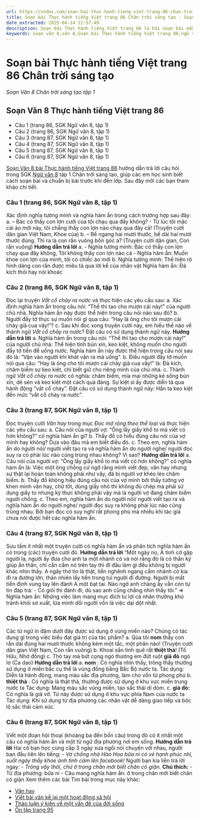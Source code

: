 ```yaml
---
url: https://vndoc.com/soan-bai-thuc-hanh-tieng-viet-trang-86-chan-troi-sang-tao-303372
title: Soạn bài Thực hành tiếng Việt trang 86 Chân trời sáng tạo - Soạn Văn 8 Chân trời sáng tạo tập 1 - VnDoc.com
date_extracted: 2025-04-14 12:57:49
description: Soạn bài Thực hành tiếng Việt trang 86 là bài soạn bài mẫu thuộc chương trình Ngữ văn lớp 8 Chân trời sáng tạo, học kì 1. Mời các bạn cùng tham khảo bài soạn để chuẩn bị cho bài học sắp tới của mình.
keywords: soạn văn 8,văn 8,Soạn bài Thực hành tiếng Việt trang 86,ngữ văn 8,soan van 8,soạn văn lớp 8,giải văn 8,soạn văn 8 tập 1,soạn văn 8 Thực hành tiếng Việt trang 86,soạn Thực hành tiếng Việt trang 86,soạn văn 8 chân trời sáng tạo,văn 8 chân trời sáng tạo,ngữ văn 8 chân trời sáng tạo,Thực hành tiếng Việt trang 86,soạn bài khoe của lớp 8,soạn văn 8 ctst,soạn Thực hành tiếng Việt trang 86 lớp 8
---
```


# Soạn bài Thực hành tiếng Việt trang 86 Chân trời sáng tạo
 _Soạn Văn 8 Chân trời sáng tạo tập 1_
## Soạn Văn 8 Thực hành tiếng Việt trang 86
  * Câu 1 \(trang 86, SGK Ngữ văn 8, tập 1\)
  * Câu 2 \(trang 86, SGK Ngữ văn 8, tập 1\)
  * Câu 3 \(trang 87, SGK Ngữ văn 8, tập 1\)
  * Câu 4 \(trang 87, SGK Ngữ văn 8, tập 1\)
  * Câu 5 \(trang 87, SGK Ngữ văn 8, tập 1\)
  * Câu 6 \(trang 87, SGK Ngữ văn 8, tập 1\)

[Soạn Văn 8 bài Thực hành tiếng Việt trang 86](<https://vndoc.com/soan-bai-thuc-hanh-tieng-viet-trang-86-chan-troi-sang-tao-303372>) hướng dẫn trả lời câu hỏi trong SGK [Ngữ văn 8](<https://vndoc.com/ngu-van-lop8>) tập 1 Chân trời sáng tạo, giúp các em học sinh biết cách soạn bài và chuẩn bị bài trước khi đến lớp. Sau đây mời các bạn tham khảo chi tiết.
### **Câu 1 \(trang 86, SGK Ngữ văn 8, tập 1\)**
Xác định nghĩa tường minh và nghĩa hàm ẩn trong cách trường hợp sau đây:
a. – Bác có thấy con lợn cưới của tôi chạu qua đây không?
\- Từ lúc tôi mặc cái áo mới này, tôi chẳng thấy con lợn nào chạy qua đây cả\!
\(Truyện cười dân gian Việt Nam, Khoe của\)
b. – Bề ngang hai mươi thước, bề dài hai mươi thước đúng. Thì ra là con rắn vuông bốn góc à?
\(Truyện cười dân gian, Con rắn vuông\)
**Hướng dẫn trả lời**
a.
\- Nghĩa tường minh: Bác có thấy con lợn chạy qua đây không, Tôi không thấy con lợn nào cả
\- Nghĩa hàm ẩn: Muốn khoe con lợn của mình, tôi có chiếc áo mới
b. Nghĩa tường minh: Thể hiện rõ hình dáng con rắn được miêu tả qua lời kể của nhân vật
Nghĩa hàm ẩn: Đả kích thói hay nói khoác
### **Câu 2 \(trang 86, SGK Ngữ văn 8, tập 1\)**
Đọc lại truyện _Vắt cổ chày ra nước_ và thực hiện các yêu cầu sau:
a. Xác định nghĩa hàm ẩn trong câu nói: “Thế thì tao cho mượn cái này\!” của người chủ nhà. Nghĩa hàm ẩn này được thể hiện trong câu nói nào sau đó?
b. Người đầy tớ thực sự muốn nói gì qua câu: “Hay là ông cho tôi mượn cái chày giã cua vậy\!”?
c. Sau khi đọc xong truyện cười này, em hiểu thế nào về thành ngữ _Vắt cổ chày ra nước_? Đặt câu có sử dụng thành ngữ này.
**Hướng dẫn trả lời**
a. Nghĩa hàm ẩn trong câu nói: “Thế thì tao cho mượn cái này\!” của người chủ nhà: Thể hiện tính bủn xỉn, keo kiệt, không muốn cho người đầy tớ tiền để uống nước.
Nghĩa hàm ẩn này được thể hiện trong câu nói sau đó là: “Vận vào người khi khát vặn ra mà uống”.
b. Điều người đầy tớ muốn nói qua câu: “Hay là ông cho tôi mượn cái chày giã cua vậy\!” là: Đả kích, châm biếm sự keo kiệt, chỉ biết giữ cho riêng mình của chủ nhà.
c. Thành ngữ _Vắt cổ chày ra nước_ có nghĩa: châm biếm, mỉa mai những kẻ sống bủn xỉn, dè sẻn và keo kiệt một cách quá đáng. Sự kiệt sỉ ấy được diễn tả qua hành động “vắt cổ chày”.
Đặt câu có sử dụng thành ngữ này: Hắn ta keo kiệt đến mức “vắt cổ chày ra nước”.
### **Câu 3 \(trang 87, SGK Ngữ văn 8, tập 1\)**
Đọc truyện cười _Văn hay_ trong mục _Đọc mở rộng theo thể loại_ và thực hiện các yêu cầu sau:
a. Câu nói của người vợ: “Ông lấy giấy khổ to mà viết có hơn không?” có nghĩa hàm ẩn gì?
b. Thầy đồ có hiểu đúng câu nói của vợ mình hay không? Dựa vào đâu mà em biết điều đó.
c. Theo em, nghĩa hàm ẩn do người nói/ người viết tạo ra và nghĩa hàm ẩn do người nghe/ người đọc suy ra có phải lúc nào cũng trùng nhau không? Vì sao?
**Hướng dẫn trả lời**
a. Câu nói của người vợ: “Ông lấy giấy khổ to mà viết có hơn không?” có nghĩa hàm ẩn là: Việc một ông chồng cứ ngỡ rằng mình viết đẹp, văn hay nhưng sự thật lại hoàn toàn không phải như vậy, đã bị người vợ khéo léo châm biếm.
b. Thầy đồ không hiểu đúng câu nói của vợ mình bởi thầy tưởng vợ khen mình văn hay, chữ tốt, dùng giấy nhỏ thì không đủ chép mà phải sử dụng giấy to nhưng kỳ thực không phải vậy mà là người vợ đang châm biếm người chồng.
c. Theo em, nghĩa hàm ẩn do người nói/ người viết tạo ra và nghĩa hàm ẩn do người nghe/ người đọc suy ra không phải lúc nào cũng trùng nhau. Bởi bạn đọc có suy nghĩ rất phong phú mà nhiều khi tác giả chưa nói được hết các nghĩa hàm ẩn.
### **Câu 4 \(trang 87, SGK Ngữ văn 8, tập 1\)**
Sưu tầm ít nhất một truyện cười có nghĩa hàm ẩn và phân tích nghĩa hàm ẩn có trong \(các\) truyện cười đó.
**Hướng dẫn trả lời**
“Một ngày nọ, A tình cờ gặp người lạ, người ấy đưa cho anh ta một nhánh cỏ và nói rằng đó là cỏ thần kỳ giúp ẩn thân, chỉ cần cầm nó trên tay thì đi đâu làm gì đều không bị người khác nhìn thấy.
A ngây thơ tin là thật, liền nghênh ngang cầm nhánh cỏ kia đi ra đường lớn, thản nhiên lấy tiền trong túi người đi đường. Người bị mất tiền định vung tay lên đánh A một bạt tai. Nào ngờ anh chàng ấy vẫn còn tự tin đáp trả:
\- Có giỏi thì đánh đi, dù sao anh cũng chẳng nhìn thấy tôi.”
=> Nghĩa hàm ẩn: Những việc làm mang mục đích tư lợi cá nhân thường khó tránh khỏi sơ xuất, lừa mình dối người vốn là việc dại dột nhất.
### **Câu 5 \(trang 87, SGK Ngữ văn 8, tập 1\)**
Các từ ngữ in đậm dưới đây được sử dụng ở vùng miền nào? Chúng có tác dụng gì trong việc biểu đạt giá trị của tác phẩm?
a. Qủa tôi **nom** thấy con rắn dài đúng hai mươi thước không kém một tấc, một phân nào\!
\(Truyện cười dân gian Việt Nam, Con rắn vuông\)
b. Khoai sắn tình quê rất **thiệt thà**\!
\(Tố Hữu, Nhớ đồng\)
c. Thò tay mà bứt cọng ngò
thương em đứt ruột **giả đò** ngó lơ
\(Ca dao\)
**Hướng dẫn trả lời**
a. **nom** : Có nghĩa nhìn thấy, trông thấy thường sử dụng ở miền bắc cụ thể là vùng đồng bằng Bắc Bộ nước ta.
Tác dụng: Diễn tả hành động, mang màu sắc địa phương, làm cho vốn từ phong phú
b. **thiệt thà** : Có nghĩa là thật thà, thường được sử dụng ở khu vực miền trung nước ta
Tác dụng: Mang màu sắc vùng miền, tạo sắc thái dí dỏm.
c. **giả đò:** Có nghĩa là giả vờ. Từ này được sử dụng ở khu vực phía Nam của nước ta
Tác dụng: Khi sử dụng từ địa phương các nhân vật dễ dàng giao tiếp và bộc lộ sắc thái cảm xúc.
### **Câu 6 \(trang 87, SGK Ngữ văn 8, tập 1\)**
Viết một đoạn hội thoại \(khoảng ba đến bốn câu\) trong đó có ít nhất một câu có nghĩa hàm ẩn và một từ ngữ địa phương nơi em sống.
**Hướng dẫn trả lời**
Hai cô bạn học cùng cấp 3 ngày xưa ngồi nói chuyện với nhau, người bạn đầu tiên lên tiếng:
_\- Vợ chồng nhà Hào Hoa bữa ni có vẻ hạnh phúc nhỉ, suốt ngày thấy khoe ảnh tình cảm lên facebook\!_
Người bạn kia liền trả lời ngay:
_\- Trông vậy thôi, chứ ở trong chăn mới biết chăn có giận._
**Chú thích:**
\- Từ địa phương: bữa ni
\- Câu mang nghĩa hàm ẩn: ở trong chăn mới biết chăn có giận
Xem thêm các bài Tìm bài trong mục này khác:
  * [Văn hay](</soan-bai-van-hay-303375>)
  * [Viết bài văn kể lại một hoạt động xã hội](</soan-bai-viet-bai-van-ke-lai-mot-hoat-dong-xa-hoi-303380>)
  * [Thảo luận ý kiến về một vấn đề của đời sống](</soan-bai-thao-luan-y-kien-ve-mot-van-de-cua-doi-song-303383>)
  * [Ôn tập trang 95](</soan-bai-on-tap-trang-95-303983>)

